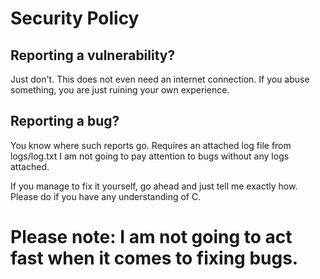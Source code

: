 # Security Policy

## Reporting a vulnerability?

Just don't. This does not even need an internet connection. If you abuse something, you are just ruining your own experience.

## Reporting a bug?

You know where such reports go. Requires an attached log file from logs/log.txt
I am not going to pay attention to bugs without any logs attached.

If you manage to fix it yourself, go ahead and just tell me exactly how. Please do if you have any understanding of C.

# Please note: I am not going to act fast when it comes to fixing bugs.
